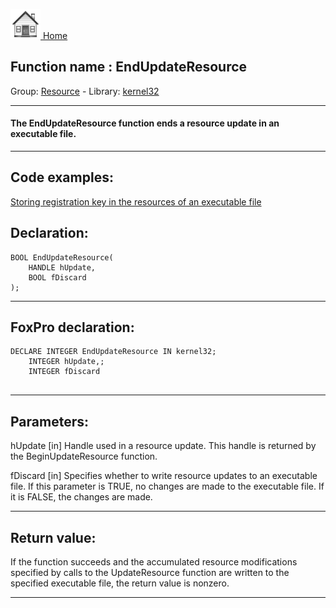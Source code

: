 [<img src="../../images/home.png"> Home ](https://github.com/VFPX/Win32API)  

## Function name : EndUpdateResource
Group: [Resource](../../functions_group.md#Resource)  -  Library: [kernel32](../../libraries.md#kernel32)  
***  


#### The EndUpdateResource function ends a resource update in an executable file.
***  


## Code examples:
[Storing registration key in the resources of an executable file](../../samples/sample_401.md)  

## Declaration:
```foxpro  
BOOL EndUpdateResource(
	HANDLE hUpdate,
	BOOL fDiscard
);  
```  
***  


## FoxPro declaration:
```foxpro  
DECLARE INTEGER EndUpdateResource IN kernel32;
	INTEGER hUpdate,;
	INTEGER fDiscard
  
```  
***  


## Parameters:
hUpdate
[in] Handle used in a resource update. This handle is returned by the BeginUpdateResource function. 

fDiscard
[in] Specifies whether to write resource updates to an executable file. If this parameter is TRUE, no changes are made to the executable file. If it is FALSE, the changes are made.  
***  


## Return value:
If the function succeeds and the accumulated resource modifications specified by calls to the UpdateResource function are written to the specified executable file, the return value is nonzero.  
***  


